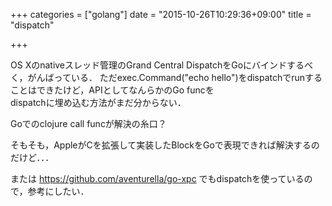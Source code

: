 +++
categories = ["golang"]
date = "2015-10-26T10:29:36+09:00"
title = "dispatch"

+++

OS Xのnativeスレッド管理のGrand Central DispatchをGoにバインドするべく，がんばっている． 
ただexec.Command("echo hello")をdispatchでrunすることはできたけど，APIとしてなんらかのGo funcを  
dispatchに埋め込む方法がまだ分からない．

Goでのclojure call funcが解決の糸口？

そもそも，AppleがCを拡張して実装したBlockをGoで表現できれば解決するのだけど．．．

または
https://github.com/aventurella/go-xpc
でもdispatchを使っているので，参考にしたい．

